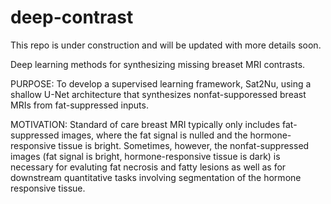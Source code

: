 # deep-contrast
This repo is under construction and will be updated with more details soon.

Deep learning methods for synthesizing missing breaset MRI contrasts.

PURPOSE: To develop a supervised learning framework, Sat2Nu, using a shallow U-Net architecture that synthesizes nonfat-supporessed breast MRIs from fat-suppressed inputs.

MOTIVATION: Standard of care breast MRI typically only includes fat-suppressed images, where the fat signal is nulled and the hormone-responsive tissue is bright. Sometimes, however, the nonfat-suppressed images (fat signal is bright, hormone-responsive tissue is dark) is necessary for evaluting fat necrosis and fatty lesions as well as for downstream quantitative tasks involving segmentation of the hormone responsive tissue. 


